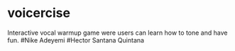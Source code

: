 # voicercise
Interactive vocal warmup game were users can learn how to tone and have fun.
#Nike Adeyemi
#Hector Santana Quintana